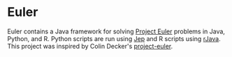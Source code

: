 Euler
=====

Euler contains a Java framework for solving [Project Euler](https://projecteuler.net/) problems in Java, Python, and R.
Python scripts are run using [Jep](https://github.com/mrj0/jep/) and R scripts using
[rJava](https://github.com/lucarosellini/rJava-maven/). This project was inspired by Colin Decker's
[project-euler](https://github.com/cgdecker/project-euler/).
